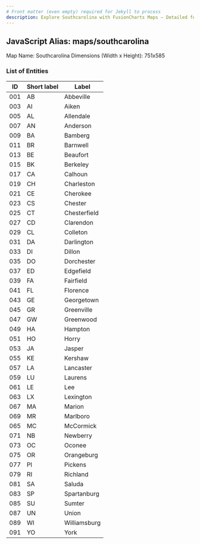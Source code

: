 ```yaml
---
# Front matter (even empty) required for Jekyll to process
description: Explore Southcarolina with FusionCharts Maps – Detailed features for seamless integration. Try now & enhance your data visualization today! 
---
```


## JavaScript Alias: maps/southcarolina

Map Name: Southcarolina
Dimensions (Width x Height): 751x585





### List of Entities

ID | Short label | Label
---|---|---|
001|AB|Abbeville
003|AI|Aiken
005|AL|Allendale
007|AN|Anderson
009|BA|Bamberg
011|BR|Barnwell
013|BE|Beaufort
015|BK|Berkeley
017|CA|Calhoun
019|CH|Charleston
021|CE|Cherokee
023|CS|Chester
025|CT|Chesterfield
027|CD|Clarendon
029|CL|Colleton
031|DA|Darlington
033|DI|Dillon
035|DO|Dorchester
037|ED|Edgefield
039|FA|Fairfield
041|FL|Florence
043|GE|Georgetown
045|GR|Greenville
047|GW|Greenwood
049|HA|Hampton
051|HO|Horry
053|JA|Jasper
055|KE|Kershaw
057|LA|Lancaster
059|LU|Laurens
061|LE|Lee
063|LX|Lexington
067|MA|Marion
069|MR|Marlboro
065|MC|McCormick
071|NB|Newberry
073|OC|Oconee
075|OR|Orangeburg
077|PI|Pickens
079|RI|Richland
081|SA|Saluda
083|SP|Spartanburg
085|SU|Sumter
087|UN|Union
089|WI|Williamsburg
091|YO|York

